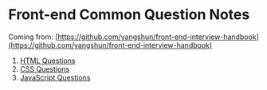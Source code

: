 # Front-end Common Question Notes

Coming from: [https://github.com/yangshun/front-end-interview-handbook](https://github.com/yangshun/front-end-interview-handbook)

1. [HTML Questions](html.md)
2. [CSS Questions](css.md)
3. [JavaScript Questions](js.md)



